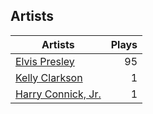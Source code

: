 ## Artists
Artists | Plays 
----- | -----: 
[Elvis Presley](/artists/elvis-presley-1014) | 95
[Kelly Clarkson](/artists/kelly-clarkson-34788) | 1
[Harry Connick, Jr.](/artists/harry-connick-jr-41411) | 1

